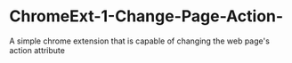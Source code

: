 # ChromeExt-1-Change-Page-Action-
A simple chrome extension that is capable of changing the web page's action attribute
